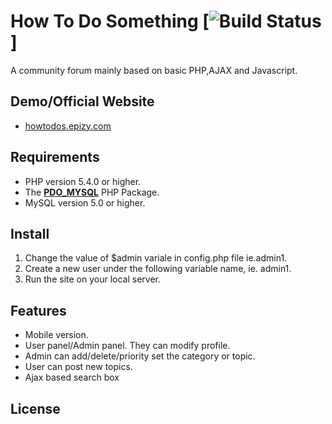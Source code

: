 # How To Do Something   [![Build Status]()]

A community forum mainly based on basic PHP,AJAX and Javascript.




## Demo/Official Website

* [howtodos.epizy.com](http://howtodos.epizy.com/)


## Requirements

* PHP version 5.4.0 or higher.
* The [__PDO_MYSQL__](http://php.net/manual/en/ref.pdo-mysql.php) PHP Package.
* MySQL version 5.0 or higher.

## Install

1. Change the value of $admin variale in config.php file ie.admin1.
2. Create a new user under the following variable name, ie. admin1.
3. Run the site on your local server.

## Features

* Mobile version. 
* User panel/Admin panel. They can modify profile.  
* Admin can add/delete/priority set the category or topic.
* User can post new topics.
* Ajax based search box


## License

``` 

```
